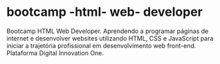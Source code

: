 # bootcamp -html- web- developer
 Bootcamp HTML Web Developer.  Aprendendo a programar páginas de internet e desenvolver websites utilizando HTML, CSS e JavaScript para iniciar a trajetória profissional em desenvolvimento web front-end.  Plataforma Digital Innovation One.
